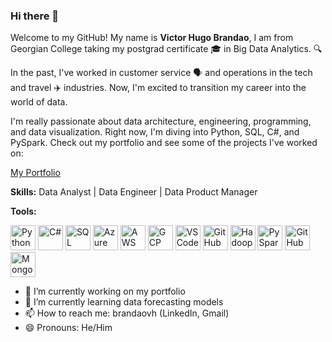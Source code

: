 ### Hi there 👋

Welcome to my GitHub! My name is **Victor Hugo Brandao**, I am from Georgian College taking my postgrad certificate 🎓 in Big Data Analytics. 🔍

In the past, I've worked in customer service 🗣️ and operations in the tech and travel ✈️ industries. Now, I'm excited to transition my career into the world of data.

I'm really passionate about data architecture, engineering, programming, and data visualization. Right now, I'm diving into Python, SQL, C#, and PySpark. Check out my portfolio and see some of the projects I've worked on:

[My Portfolio](https://brandaovh.me)


**Skills:**
Data Analyst | Data Engineer | Data Product Manager

**Tools:**
<p align="left">
  <img src="https://cdn.jsdelivr.net/gh/devicons/devicon/icons/python/python-original.svg" alt="Python" width="40" height="40"/>
  <img src="https://cdn.jsdelivr.net/gh/devicons/devicon/icons/csharp/csharp-original.svg" alt="C#" width="40" height="40"/>
  <img src="https://cdn.jsdelivr.net/gh/devicons/devicon/icons/mysql/mysql-original-wordmark.svg" alt="SQL" width="40" height="40"/>
  <img src="https://cdn.jsdelivr.net/gh/devicons/devicon/icons/azure/azure-original.svg" alt="Azure" width="40" height="40"/>
  <img src="https://cdn.jsdelivr.net/gh/devicons/devicon/icons/amazonwebservices/amazonwebservices-original-wordmark.svg" alt="AWS" width="40" height="40"/>
  <img src="https://cdn.jsdelivr.net/gh/devicons/devicon/icons/googlecloud/googlecloud-original-wordmark.svg" alt="GCP" width="40" height="40"/>
  <img src="https://cdn.jsdelivr.net/gh/devicons/devicon/icons/vscode/vscode-original.svg" alt="VS Code" width="40" height="40"/>
  <img src="https://cdn.jsdelivr.net/gh/devicons/devicon/icons/github/github-original-wordmark.svg" alt="GitHub" width="40" height="40"/>
  <img src="https://cdn.jsdelivr.net/gh/devicons/devicon/icons/hadoop/hadoop-original-wordmark.svg" alt="Hadoop" width="40" height="40"/>
  <img src="https://cdn.jsdelivr.net/gh/devicons/devicon/icons/apache/apache-original-wordmark.svg" alt="PySpark" width="40" height="40"/>
  <img src="https://simpleicons.org/icons/githubcopilot.svg" alt="GitHub Copilot" width="40" height="40"/>
  <img src="https://cdn.jsdelivr.net/gh/devicons/devicon/icons/mongodb/mongodb-original-wordmark.svg" alt="MongoDB" width="40" height="40"/>
</p>


- 🔭 I’m currently working on my portfolio
- 🌱 I’m currently learning data forecasting models
- 📫 How to reach me: brandaovh (LinkedIn, Gmail)
- 😄 Pronouns: He/Him
